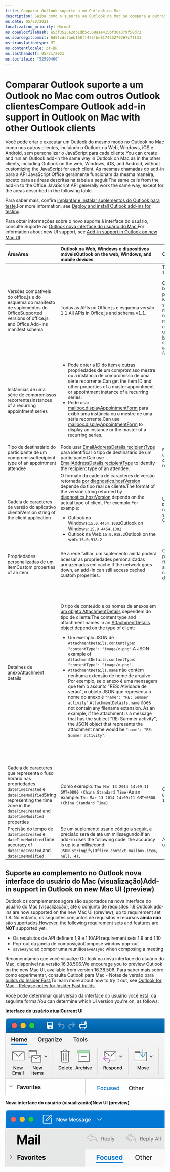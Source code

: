 ```yaml
---
title: Comparar Outlook suporte a um Outlook no Mac
description: Saiba como o suporte ao Outlook no Mac se compara a outros Outlook clientes.
ms.date: 05/20/2021
localization_priority: Normal
ms.openlocfilehash: e53f3525e2db1db5c568a1e415bf30a379f58d72
ms.sourcegitcommit: 0d9fcdc2aeb160ff475fbe817425279267c7ff31
ms.translationtype: MT
ms.contentlocale: pt-BR
ms.lasthandoff: 05/21/2021
ms.locfileid: "52590460"
---
```

# <a name="compare-outlook-add-in-support-in-outlook-on-mac-with-other-outlook-clients"></a><span data-ttu-id="271c0-103">Comparar Outlook suporte a um Outlook no Mac com outros Outlook clientes</span><span class="sxs-lookup"><span data-stu-id="271c0-103">Compare Outlook add-in support in Outlook on Mac with other Outlook clients</span></span>

<span data-ttu-id="271c0-104">Você pode criar e executar um Outlook do mesmo modo no Outlook no Mac como nos outros clientes, incluindo o Outlook na Web, Windows, iOS e Android, sem personalizar o JavaScript para cada cliente.</span><span class="sxs-lookup"><span data-stu-id="271c0-104">You can create and run an Outlook add-in the same way in Outlook on Mac as in the other clients, including Outlook on the web, Windows, iOS, and Android, without customizing the JavaScript for each client.</span></span> <span data-ttu-id="271c0-105">As mesmas chamadas do add-in para a API JavaScript Office geralmente funcionam da mesma maneira, exceto para as áreas descritas na tabela a seguir.</span><span class="sxs-lookup"><span data-stu-id="271c0-105">The same calls from the add-in to the Office JavaScript API generally work the same way, except for the areas described in the following table.</span></span>

<span data-ttu-id="271c0-106">Para saber mais, confira [implantar e instalar suplementos do Outlook para teste](testing-and-tips.md).</span><span class="sxs-lookup"><span data-stu-id="271c0-106">For more information, see [Deploy and install Outlook add-ins for testing](testing-and-tips.md).</span></span>

<span data-ttu-id="271c0-107">Para obter informações sobre o novo suporte à interface do usuário, consulte Suporte ao [Outlook nova interface do usuário do Mac.](#add-in-support-in-outlook-on-new-mac-ui-preview)</span><span class="sxs-lookup"><span data-stu-id="271c0-107">For information about new UI support, see [Add-in support in Outlook on new Mac UI](#add-in-support-in-outlook-on-new-mac-ui-preview).</span></span>

| <span data-ttu-id="271c0-108">Área</span><span class="sxs-lookup"><span data-stu-id="271c0-108">Area</span></span> | <span data-ttu-id="271c0-109">Outlook na Web, Windows e dispositivos móveis</span><span class="sxs-lookup"><span data-stu-id="271c0-109">Outlook on the web, Windows, and mobile devices</span></span> | <span data-ttu-id="271c0-110">Outlook no Mac</span><span class="sxs-lookup"><span data-stu-id="271c0-110">Outlook on Mac</span></span> |
|:-----|:-----|:-----|
| <span data-ttu-id="271c0-111">Versões compatíveis do office.js e do esquema do manifesto de suplementos do Office</span><span class="sxs-lookup"><span data-stu-id="271c0-111">Supported versions of office.js and Office Add-ins manifest schema</span></span> | <span data-ttu-id="271c0-112">Todas as APIs no Office.js e esquema versão 1.1.</span><span class="sxs-lookup"><span data-stu-id="271c0-112">All APIs in Office.js and schema v1.1.</span></span> | <span data-ttu-id="271c0-113">Todas as APIs no Office.js e esquema versão 1.1.</span><span class="sxs-lookup"><span data-stu-id="271c0-113">All APIs in Office.js and schema v1.1.</span></span><br><br><span data-ttu-id="271c0-114">**OBSERVAÇÃO**: Outlook no Mac, apenas a com build 16.35.308 ou posterior oferece suporte para salvar uma reunião.</span><span class="sxs-lookup"><span data-stu-id="271c0-114">**NOTE**: In Outlook on Mac, only build 16.35.308 or later supports saving a meeting.</span></span> <span data-ttu-id="271c0-115">Caso contrário, `saveAsync` o método falhará quando chamado de uma reunião no modo de redação.</span><span class="sxs-lookup"><span data-stu-id="271c0-115">Otherwise, the `saveAsync` method fails when called from a meeting in compose mode.</span></span> <span data-ttu-id="271c0-116">Consulte [Não é possível salvar uma reunião como um rascunho no Outlook para Mac usando a API do Office JS](https://support.microsoft.com/help/4505745) para obter uma solução alternativa.</span><span class="sxs-lookup"><span data-stu-id="271c0-116">See [Cannot save a meeting as a draft in Outlook for Mac by using Office JS API](https://support.microsoft.com/help/4505745) for a workaround.</span></span> |
| <span data-ttu-id="271c0-117">Instâncias de uma série de compromissos recorrentes</span><span class="sxs-lookup"><span data-stu-id="271c0-117">Instances of a recurring appointment series</span></span> | <ul><li><span data-ttu-id="271c0-118">Pode obter a ID do item e outras propriedades de um compromisso mestre ou a instância de compromisso de uma série recorrente.</span><span class="sxs-lookup"><span data-stu-id="271c0-118">Can get the item ID and other properties of a master appointment or appointment instance of a recurring series.</span></span></li><li><span data-ttu-id="271c0-119">Pode usar [mailbox.displayAppointmentForm](../reference/objectmodel/preview-requirement-set/office.context.mailbox.md#methods) para exibir uma instância ou o mestre de uma série recorrente.</span><span class="sxs-lookup"><span data-stu-id="271c0-119">Can use [mailbox.displayAppointmentForm](../reference/objectmodel/preview-requirement-set/office.context.mailbox.md#methods) to display an instance or the master of a recurring series.</span></span></li></ul> | <ul><li><span data-ttu-id="271c0-120">Pode obter a ID do item e outras propriedades do compromisso mestre, mas não de uma instância de uma série recorrente.</span><span class="sxs-lookup"><span data-stu-id="271c0-120">Can get the item ID and other properties of the master appointment, but not those of an instance of a recurring series.</span></span></li><li><span data-ttu-id="271c0-p103">Pode exibir o compromisso mestre de uma série recorrente. Sem a ID do item, não pode exibir uma instância de uma série recorrente.</span><span class="sxs-lookup"><span data-stu-id="271c0-p103">Can display the master appointment of a recurring series. Without the item ID, cannot display an instance of a recurring series.</span></span></li></ul> |
| <span data-ttu-id="271c0-123">Tipo de destinatário do participante de um compromisso</span><span class="sxs-lookup"><span data-stu-id="271c0-123">Recipient type of an appointment attendee</span></span> | <span data-ttu-id="271c0-124">Pode usar [EmailAddressDetails.recipientType](/javascript/api/outlook/office.emailaddressdetails#recipienttype) para identificar o tipo de destinatário de um participante.</span><span class="sxs-lookup"><span data-stu-id="271c0-124">Can use [EmailAddressDetails.recipientType](/javascript/api/outlook/office.emailaddressdetails#recipienttype) to identify the recipient type of an attendee.</span></span> | <span data-ttu-id="271c0-125">`EmailAddressDetails.recipientType` retorna `undefined` para participantes do compromisso.</span><span class="sxs-lookup"><span data-stu-id="271c0-125">`EmailAddressDetails.recipientType` returns `undefined` for appointment attendees.</span></span> |
| <span data-ttu-id="271c0-126">Cadeia de caracteres de versão do aplicativo cliente</span><span class="sxs-lookup"><span data-stu-id="271c0-126">Version string of the client application</span></span> | <span data-ttu-id="271c0-127">O formato da cadeia de caracteres de versão retornada [por diagnostics.hostVersion](/javascript/api/outlook/office.diagnostics#hostversion) depende do tipo real de cliente.</span><span class="sxs-lookup"><span data-stu-id="271c0-127">The format of the version string returned by [diagnostics.hostVersion](/javascript/api/outlook/office.diagnostics#hostversion) depends on the actual type of client.</span></span> <span data-ttu-id="271c0-128">Por exemplo:</span><span class="sxs-lookup"><span data-stu-id="271c0-128">For example:</span></span><ul><li><span data-ttu-id="271c0-129">Outlook no Windows:`15.0.4454.1002`</span><span class="sxs-lookup"><span data-stu-id="271c0-129">Outlook on Windows: `15.0.4454.1002`</span></span></li><li><span data-ttu-id="271c0-130">Outlook na Web:`15.0.918.2`</span><span class="sxs-lookup"><span data-stu-id="271c0-130">Outlook on the web: `15.0.918.2`</span></span></li></ul> |<span data-ttu-id="271c0-131">Um exemplo da cadeia de caracteres de versão `Diagnostics.hostVersion` retornada por Outlook no Mac:`15.0 (140325)`</span><span class="sxs-lookup"><span data-stu-id="271c0-131">An example of the version string returned by `Diagnostics.hostVersion` on Outlook on Mac: `15.0 (140325)`</span></span> |
| <span data-ttu-id="271c0-132">Propriedades personalizadas de um item</span><span class="sxs-lookup"><span data-stu-id="271c0-132">Custom properties of an item</span></span> | <span data-ttu-id="271c0-133">Se a rede falhar, um suplemento ainda poderá acessar as propriedades personalizadas armazenadas em cache.</span><span class="sxs-lookup"><span data-stu-id="271c0-133">If the network goes down, an add-in can still access cached custom properties.</span></span> | <span data-ttu-id="271c0-134">Como Outlook no Mac não armazena propriedades personalizadas em cache, se a rede ficar para baixo, os complementos não poderão acessá-las.</span><span class="sxs-lookup"><span data-stu-id="271c0-134">Because Outlook on Mac does not cache custom properties, if the network goes down, add-ins would not be able to access them.</span></span> |
| <span data-ttu-id="271c0-135">Detalhes de anexo</span><span class="sxs-lookup"><span data-stu-id="271c0-135">Attachment details</span></span> | <span data-ttu-id="271c0-136">O tipo de conteúdo e os nomes de anexos em [um objeto AttachmentDetails](/javascript/api/outlook/office.attachmentdetails) dependem do tipo de cliente:</span><span class="sxs-lookup"><span data-stu-id="271c0-136">The content type and attachment names in an [AttachmentDetails](/javascript/api/outlook/office.attachmentdetails) object depend on the type of client:</span></span><ul><li><span data-ttu-id="271c0-137">Um exemplo JSON de `AttachmentDetails.contentType`: `"contentType": "image/x-png"`.</span><span class="sxs-lookup"><span data-stu-id="271c0-137">A JSON example of `AttachmentDetails.contentType`: `"contentType": "image/x-png"`.</span></span> </li><li><span data-ttu-id="271c0-p105">`AttachmentDetails.name` não contém nenhuma extensão de nome de arquivo. Por exemplo, se o anexo é uma mensagem que tem o assunto "RES: Atividade de verão", o objeto JSON que representa o nome do anexo é `"name": "RE: Summer activity"`.</span><span class="sxs-lookup"><span data-stu-id="271c0-p105">`AttachmentDetails.name` does not contain any filename extension. As an example, if the attachment is a message that has the subject "RE: Summer activity", the JSON object that represents the attachment name would be `"name": "RE: Summer activity"`.</span></span></li></ul> | <ul><li><span data-ttu-id="271c0-140">Um exemplo JSON de `AttachmentDetails.contentType`: `"contentType" "image/png"`</span><span class="sxs-lookup"><span data-stu-id="271c0-140">A JSON example of `AttachmentDetails.contentType`: `"contentType" "image/png"`</span></span></li><li><span data-ttu-id="271c0-p106">`AttachmentDetails.name` sempre inclui uma extensão de nome de arquivo. Anexos que são itens de email têm uma extensão .eml, e compromissos têm uma extensão .ics. Por exemplo, se um anexo é um email com o assunto "RES: Atividade de verão", o objeto JSON que representa o nome do anexo é `"name": "RE: Summer activity.eml"`.</span><span class="sxs-lookup"><span data-stu-id="271c0-p106">`AttachmentDetails.name` always includes a filename extension. Attachments that are mail items have a .eml extension, and appointments have a .ics extension. As an example, if an attachment is an email with the subject "RE: Summer activity", the JSON object that represents the attachment name would be `"name": "RE: Summer activity.eml"`.</span></span><p><span data-ttu-id="271c0-144">**Observação**: se um arquivo for anexado programaticamente (por exemplo, por meio de um suplemento) sem uma extensão, `AttachmentDetails.name` não conterá essa extensão como parte do nome do arquivo.</span><span class="sxs-lookup"><span data-stu-id="271c0-144">**NOTE**: If a file is programmatically attached (e.g through an add-in) without an extension then the `AttachmentDetails.name`  will not contain the extension as part of filename.</span></span></p></li></ul> |
| <span data-ttu-id="271c0-145">Cadeia de caracteres que representa o fuso horário nas propriedades `dateTimeCreated` e `dateTimeModified`</span><span class="sxs-lookup"><span data-stu-id="271c0-145">String representing the time zone in the `dateTimeCreated` and `dateTimeModified` properties</span></span> |<span data-ttu-id="271c0-146">Como exemplo: `Thu Mar 13 2014 14:09:11 GMT+0800 (China Standard Time)`</span><span class="sxs-lookup"><span data-stu-id="271c0-146">As an example: `Thu Mar 13 2014 14:09:11 GMT+0800 (China Standard Time)`</span></span> | <span data-ttu-id="271c0-147">Como exemplo: `Thu Mar 13 2014 14:09:11 GMT+0800 (CST)`</span><span class="sxs-lookup"><span data-stu-id="271c0-147">As an example: `Thu Mar 13 2014 14:09:11 GMT+0800 (CST)`</span></span> |
| <span data-ttu-id="271c0-148">Precisão do tempo de `dateTimeCreated` e `dateTimeModified`</span><span class="sxs-lookup"><span data-stu-id="271c0-148">Time accuracy of `dateTimeCreated` and `dateTimeModified`</span></span> | <span data-ttu-id="271c0-149">Se um suplemento usar o código a seguir, a precisão será de até um milissegundo:</span><span class="sxs-lookup"><span data-stu-id="271c0-149">If an add-in uses the following code, the accuracy is up to a millisecond:</span></span><br/>`JSON.stringify(Office.context.mailbox.item, null, 4);`| <span data-ttu-id="271c0-150">A precisão é de até um segundo.</span><span class="sxs-lookup"><span data-stu-id="271c0-150">The accuracy is up to only a second.</span></span> |

## <a name="add-in-support-in-outlook-on-new-mac-ui-preview"></a><span data-ttu-id="271c0-151">Suporte ao complemento no Outlook nova interface do usuário do Mac (visualização)</span><span class="sxs-lookup"><span data-stu-id="271c0-151">Add-in support in Outlook on new Mac UI (preview)</span></span>

<span data-ttu-id="271c0-152">Outlook os complementos agora são suportados na nova interface do usuário do Mac (visualização), até o conjunto de requisitos 1.8.</span><span class="sxs-lookup"><span data-stu-id="271c0-152">Outlook add-ins are now supported on the new Mac UI (preview), up to requirement set 1.8.</span></span> <span data-ttu-id="271c0-153">No entanto, os seguintes conjuntos de requisitos e recursos **ainda não** são suportados.</span><span class="sxs-lookup"><span data-stu-id="271c0-153">However, the following requirement sets and features are **NOT** supported yet.</span></span>

- <span data-ttu-id="271c0-154">Os requisitos de API definem 1,9 e 1,10</span><span class="sxs-lookup"><span data-stu-id="271c0-154">API requirement sets 1.9 and 1.10</span></span>
- <span data-ttu-id="271c0-155">Pop-out da janela de composição</span><span class="sxs-lookup"><span data-stu-id="271c0-155">Compose window pop-out</span></span>
- <span data-ttu-id="271c0-156">`saveAsync` ao compor uma reunião</span><span class="sxs-lookup"><span data-stu-id="271c0-156">`saveAsync` when composing a meeting</span></span>

<span data-ttu-id="271c0-157">Recomendamos que você visualize Outlook na nova interface do usuário do Mac, disponível na versão 16.38.506.</span><span class="sxs-lookup"><span data-stu-id="271c0-157">We encourage you to preview Outlook on the new Mac UI, available from version 16.38.506.</span></span> <span data-ttu-id="271c0-158">Para saber mais sobre como experimentar, consulte Outlook para Mac - Notas de versão para [builds do Insider Fast.](https://support.microsoft.com/office/d6347358-5613-433e-a49e-a9a0e8e0462a)</span><span class="sxs-lookup"><span data-stu-id="271c0-158">To learn more about how to try it out, see [Outlook for Mac - Release notes for Insider Fast builds](https://support.microsoft.com/office/d6347358-5613-433e-a49e-a9a0e8e0462a).</span></span>

<span data-ttu-id="271c0-159">Você pode determinar qual versão da interface do usuário você está, da seguinte forma:</span><span class="sxs-lookup"><span data-stu-id="271c0-159">You can determine which UI version you're on, as follows:</span></span>

<span data-ttu-id="271c0-160">**Interface do usuário atual**</span><span class="sxs-lookup"><span data-stu-id="271c0-160">**Current UI**</span></span>

![Interface do usuário atual no Mac](../images/outlook-on-mac-classic.png)

<span data-ttu-id="271c0-162">**Nova interface do usuário (visualização)**</span><span class="sxs-lookup"><span data-stu-id="271c0-162">**New UI (preview)**</span></span>

![Nova interface do usuário em visualização no Mac](../images/outlook-on-mac-new.png)
